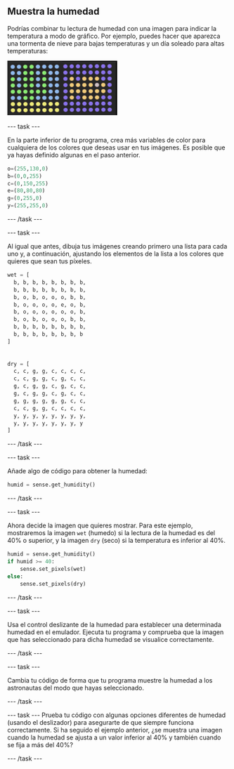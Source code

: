 ## Muestra la humedad

Podrías combinar tu lectura de humedad con una imagen para indicar la temperatura a modo de gráfico. Por ejemplo, puedes hacer que aparezca una tormenta de nieve para bajas temperaturas y un día soleado para altas temperaturas:

![Húmedo y seco](images/wet-dry.png)

--- task ---

En la parte inferior de tu programa, crea más variables de color para cualquiera de los colores que deseas usar en tus imágenes. Es posible que ya hayas definido algunas en el paso anterior.

```python
o=(255,130,0)
b=(0,0,255)
c=(0,150,255)
e=(80,80,80)
g=(0,255,0)
y=(255,255,0)
```

--- /task ---

--- task ---

Al igual que antes, dibuja tus imágenes creando primero una lista para cada uno y, a continuación, ajustando los elementos de la lista a los colores que quieres que sean tus píxeles.

```python
wet = [
  b, b, b, b, b, b, b, b,
  b, b, b, b, b, b, b, b,
  b, o, b, o, o, o, b, b,
  b, o, o, o, o, e, o, b,
  b, o, o, o, o, o, o, b,
  b, o, b, o, o, o, b, b,
  b, b, b, b, b, b, b, b,
  b, b, b, b, b, b, b, b
]


dry = [
  c, c, g, g, c, c, c, c,
  c, c, g, g, c, g, c, c,
  g, c, g, g, c, g, c, c,
  g, c, g, g, c, g, c, c,
  g, g, g, g, g, g, c, c,
  c, c, g, g, c, c, c, c,
  y, y, y, y, y, y, y, y,
  y, y, y, y, y, y, y, y
]
```

--- /task ---

--- task ---

Añade algo de código para obtener la humedad:

```python
humid = sense.get_humidity()
```

--- /task ---

--- task ---

Ahora decide la imagen que quieres mostrar. Para este ejemplo, mostraremos la imagen `wet` (humedo) si la lectura de la humedad es del 40% o superior, y la imagen `dry` (seco) si la temperatura es inferior al 40%.

```python
humid = sense.get_humidity()
if humid >= 40:
    sense.set_pixels(wet)
else:
    sense.set_pixels(dry)
```

--- /task ---

--- task ---

Usa el control deslizante de la humedad para establecer una determinada humedad en el emulador. Ejecuta tu programa y comprueba que la imagen que has seleccionado para dicha humedad se visualice correctamente.

--- /task ---

--- task ---

Cambia tu código de forma que tu programa muestre la humedad a los astronautas del modo que hayas seleccionado.

--- /task ---

--- task --- Prueba tu código con algunas opciones diferentes de humedad (usando el deslizador) para asegurarte de que siempre funciona correctamente. Si ha seguido el ejemplo anterior, ¿se muestra una imagen cuando la humedad se ajusta a un valor inferior al 40% y también cuando se fija a más del 40%?

--- /task ---
